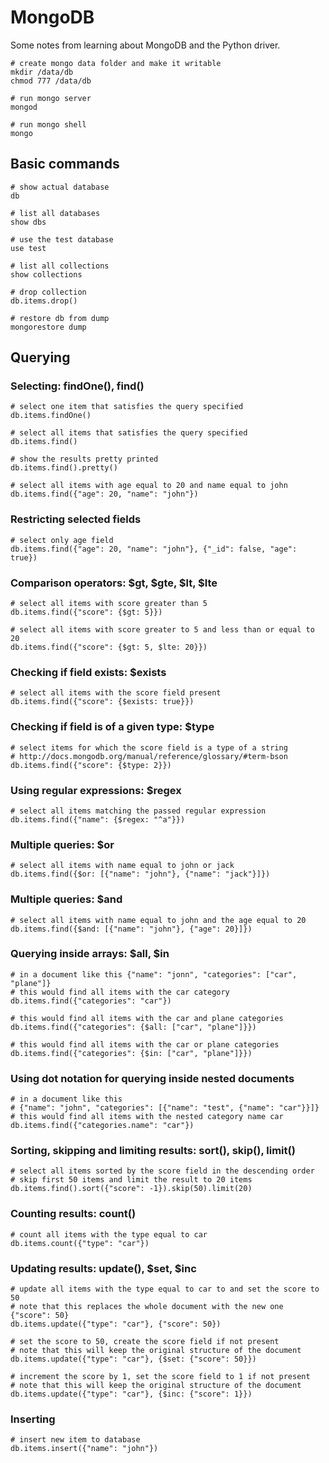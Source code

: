 # MongoDB

Some notes from learning about MongoDB and the Python driver.

```
# create mongo data folder and make it writable
mkdir /data/db
chmod 777 /data/db

# run mongo server
mongod

# run mongo shell
mongo
```


## Basic commands

```
# show actual database
db

# list all databases
show dbs

# use the test database
use test

# list all collections
show collections

# drop collection
db.items.drop()

# restore db from dump
mongorestore dump
```

## Querying

### Selecting: findOne(), find()

```
# select one item that satisfies the query specified
db.items.findOne()

# select all items that satisfies the query specified
db.items.find()

# show the results pretty printed
db.items.find().pretty()

# select all items with age equal to 20 and name equal to john
db.items.find({"age": 20, "name": "john"})
```

### Restricting selected fields

```
# select only age field
db.items.find({"age": 20, "name": "john"}, {"_id": false, "age": true})
```

### Comparison operators: $gt, $gte, $lt, $lte

```	
# select all items with score greater than 5
db.items.find({"score": {$gt: 5}})

# select all items with score greater to 5 and less than or equal to 20
db.items.find({"score": {$gt: 5, $lte: 20}})
```

### Checking if field exists: $exists

```	
# select all items with the score field present
db.items.find({"score": {$exists: true}})
```

### Checking if field is of a given type: $type

```	
# select items for which the score field is a type of a string
# http://docs.mongodb.org/manual/reference/glossary/#term-bson
db.items.find({"score": {$type: 2}})
```

### Using regular expressions: $regex

```	
# select all items matching the passed regular expression
db.items.find({"name": {$regex: "^a"}})
```

### Multiple queries: $or

```
# select all items with name equal to john or jack
db.items.find({$or: [{"name": "john"}, {"name": "jack"}]})
```

### Multiple queries: $and

```
# select all items with name equal to john and the age equal to 20
db.items.find({$and: [{"name": "john"}, {"age": 20}]})
```

### Querying inside arrays: $all, $in

```
# in a document like this {"name": "jonn", "categories": ["car", "plane"]}
# this would find all items with the car category
db.items.find({"categories": "car"})

# this would find all items with the car and plane categories
db.items.find({"categories": {$all: ["car", "plane"]}})

# this would find all items with the car or plane categories
db.items.find({"categories": {$in: ["car", "plane"]}})
```	

### Using dot notation for querying inside nested documents

```
# in a document like this 
# {"name": "john", "categories": [{"name": "test", {"name": "car"}}]}
# this would find all items with the nested category name car
db.items.find({"categories.name": "car"})
```

### Sorting, skipping and limiting results: sort(), skip(), limit()

```
# select all items sorted by the score field in the descending order
# skip first 50 items and limit the result to 20 items
db.items.find().sort({"score": -1}).skip(50).limit(20)
```

### Counting results: count()

```
# count all items with the type equal to car
db.items.count({"type": "car"})
```

### Updating results: update(), $set, $inc

```
# update all items with the type equal to car to and set the score to 50
# note that this replaces the whole document with the new one {"score": 50}
db.items.update({"type": "car"}, {"score": 50})

# set the score to 50, create the score field if not present
# note that this will keep the original structure of the document
db.items.update({"type": "car"}, {$set: {"score": 50}})

# increment the score by 1, set the score field to 1 if not present
# note that this will keep the original structure of the document
db.items.update({"type": "car"}, {$inc: {"score": 1}})

```

### Inserting

```
# insert new item to database
db.items.insert({"name": "john"})
```		



